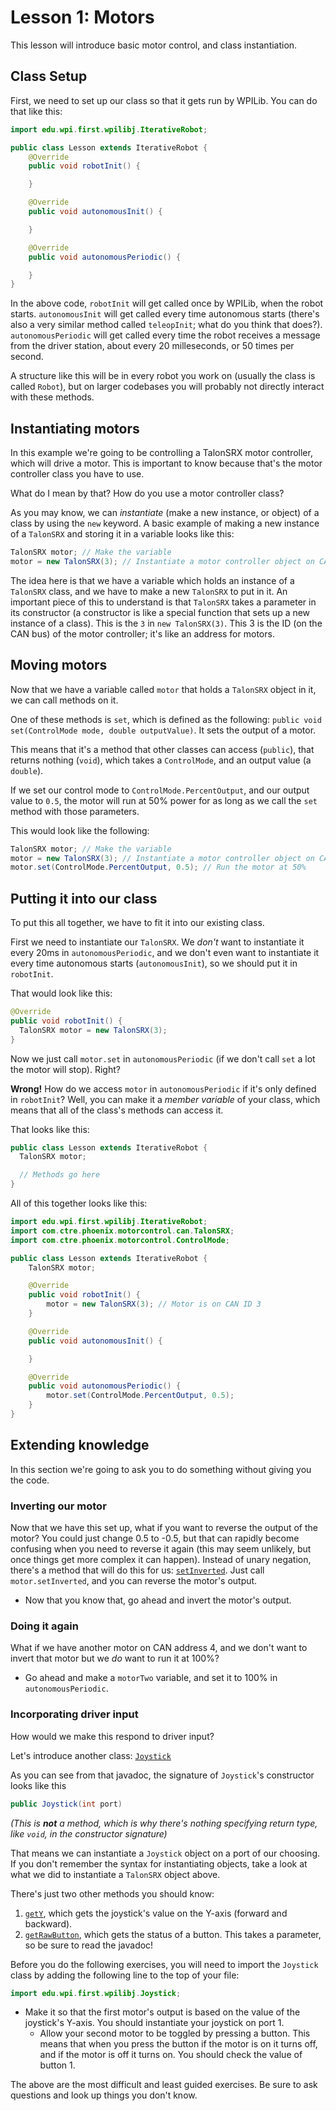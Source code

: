 # Lesson 1: Motors
This lesson will introduce basic motor control, and class instantiation.

## Class Setup
First, we need to set up our class so that it gets run by WPILib. You can do that like this:

```java
import edu.wpi.first.wpilibj.IterativeRobot;

public class Lesson extends IterativeRobot {
	@Override
	public void robotInit() {

	}

	@Override
	public void autonomousInit() {

	}

	@Override
	public void autonomousPeriodic() {

	}
}

```

In the above code, `robotInit` will get called once by WPILib, when the robot starts. `autonomousInit` will get called every time autonomous starts (there's also a very similar method called `teleopInit`; what do you think that does?). `autonomousPeriodic` will get called every time the robot receives a message from the driver station, about every 20 milleseconds, or 50 times per second.

A structure like this will be in every robot you work on (usually the class is called `Robot`), but on larger codebases you will probably not directly interact with these methods.

## Instantiating motors
In this example we're going to be controlling a TalonSRX motor controller, which will drive a motor. This is important to know because that's the motor controller class you have to use.

What do I mean by that? How do you use a motor controller class?

As you may know, we can *instantiate* (make a new instance, or object) of a class by using the `new` keyword. A basic example of making a new instance of a `TalonSRX` and storing it in a variable looks like this:

```java
TalonSRX motor; // Make the variable
motor = new TalonSRX(3); // Instantiate a motor controller object on CAN ID 3
```

The idea here is that we have a variable which holds an instance of a `TalonSRX` class, and we have to make a new `TalonSRX` to put in it. An important piece of this to understand is that `TalonSRX` takes a parameter in its constructor (a constructor is like a special function that sets up a new instance of a class). This is the `3` in `new TalonSRX(3)`. This 3 is the ID (on the CAN bus) of the motor controller; it's like an address for motors.

## Moving motors
Now that we have a variable called `motor` that holds a `TalonSRX` object in it, we can call methods on it.

One of these methods is `set`, which is defined as the following:
`public void set(ControlMode mode, double outputValue)`. It sets the output of a motor.

This means that it's a method that other classes can access (`public`), that returns nothing (`void`), which takes a `ControlMode`, and an output value (a `double`).

If we set our control mode to `ControlMode.PercentOutput`, and our output value to `0.5`, the motor will run at 50% power for as long as we call the `set` method with those parameters.

This would look like the following:
```java
TalonSRX motor; // Make the variable
motor = new TalonSRX(3); // Instantiate a motor controller object on CAN ID 3
motor.set(ControlMode.PercentOutput, 0.5); // Run the motor at 50%
```

## Putting it into our class
To put this all together, we have to fit it into our existing class.

First we need to instantiate our `TalonSRX`. We *don't* want to instantiate it every 20ms in `autonomousPeriodic`, and we don't even want to instantiate it every time autonomous starts (`autonomousInit`), so we should put it in `robotInit`.

That would look like this:
```java
@Override
public void robotInit() {
  TalonSRX motor = new TalonSRX(3);
}
```

Now we just call `motor.set` in `autonomousPeriodic` (if we don't call `set` a lot the motor will stop). Right?

**Wrong!** How do we access `motor` in `autonomousPeriodic` if it's only defined in `robotInit`? Well, you can make it a *member variable* of your class, which means that all of the class's methods can access it.

That looks like this:
```java
public class Lesson extends IterativeRobot {
  TalonSRX motor;

  // Methods go here
}
```

All of this together looks like this:
```java
import edu.wpi.first.wpilibj.IterativeRobot;
import com.ctre.phoenix.motorcontrol.can.TalonSRX;
import com.ctre.phoenix.motorcontrol.ControlMode;

public class Lesson extends IterativeRobot {
	TalonSRX motor;

	@Override
	public void robotInit() {
		motor = new TalonSRX(3); // Motor is on CAN ID 3
	}

	@Override
	public void autonomousInit() {

	}

	@Override
	public void autonomousPeriodic() {
		motor.set(ControlMode.PercentOutput, 0.5);
	}
}

```

## Extending knowledge
In this section we're going to ask you to do something without giving you the code.

### Inverting our motor
Now that we have this set up, what if you want to reverse the output of the motor? You could just change 0.5 to -0.5, but that can rapidly become confusing when you need to reverse it again (this may seem unlikely, but once things get more complex it can happen). Instead of unary negation, there's a method that will do this for us: [`setInverted`](https://www.ctr-electronics.com/downloads/api/java/html/com/ctre/phoenix/motorcontrol/can/BaseMotorController.html#setInverted-boolean-). Just call `motor.setInverted`, and you can reverse the motor's output.

 - Now that you know that, go ahead and invert the motor's output.

### Doing it again
What if we have another motor on CAN address 4, and we don't want to invert that motor but we *do* want to run it at 100%?

 - Go ahead and make a `motorTwo` variable, and set it to 100% in `autonomousPeriodic`.

### Incorporating driver input
How would we make this respond to driver input?

Let's introduce another class: [`Joystick`](http://first.wpi.edu/FRC/roborio/release/docs/java/edu/wpi/first/wpilibj/Joystick.html)

As you can see from that javadoc, the signature of `Joystick`'s constructor looks like this

```java
public Joystick(int port)
```
_(This is **not** a method, which is why there's nothing specifying return type, like `void`, in the constructor signature)_

That means we can instantiate a `Joystick` object on a port of our choosing. If you don't remember the syntax for instantiating objects, take a look at what we did to instantiate a `TalonSRX` object above.

There's just two other methods you should know:
 1. [`getY`](http://first.wpi.edu/FRC/roborio/release/docs/java/edu/wpi/first/wpilibj/GenericHID.html#getY--), which gets the joystick's value on the Y-axis (forward and backward).
 2. [`getRawButton`](http://first.wpi.edu/FRC/roborio/release/docs/java/edu/wpi/first/wpilibj/GenericHID.html#getRawButton-int-), which gets the status of a button. This takes a parameter, so be sure to read the javadoc!

Before you do the following exercises, you will need to import the `Joystick` class by adding the following line to the top of your file:

```java
import edu.wpi.first.wpilibj.Joystick;
```

  - Make it so that the first motor's output is based on the value of the joystick's Y-axis. You should instantiate your joystick on port 1.
	- Allow your second motor to be toggled by pressing a button. This means that when you press the button if the motor is on it turns off, and if the motor is off it turns on. You should check the value of button 1.

The above are the most difficult and least guided exercises. Be sure to ask questions and look up things you don't know.
